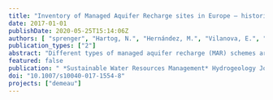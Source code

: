```yaml
---
title: "Inventory of Managed Aquifer Recharge sites in Europe – historical development, current situation and perspectives"
date: 2017-01-01
publishDate: 2020-05-25T15:14:06Z
authors: [ "sprenger", "Hartog, N.", "Hernández, M.", "Vilanova, E.", "Grützmacher, G.", "Scheibler, F.", "Hannappel, S." ]
publication_types: ["2"]
abstract: "Different types of managed aquifer recharge (MAR) schemes are widely distributed and applied on various scales and for various purposes in the European countries, but a systematic categorization and compilation of data has been missing up to now. The European MAR catalogue presented herein contains various key parameters collected from the available literature. The catalogue includes 224 currently active MAR sites found in 23 European countries. Large quantities of drinking water are produced by MAR sites in Hungary, Slovakia, the Netherlands, Germany, Finland, Poland, Switzerland and France. This inventory highlights that, for over a century, MAR has played an important role in the development of European water supply and contributes to drinking-water production substantially. This development has occurred autonomously, with “trial-and-error” within the full range of climatically and hydrogeologically diverse conditions of the European countries. For the future, MAR has the potential to facilitate optimal (re)use and storage of available water resources and to take advantage of the natural purification and low energy requirements during MAR operations. Particularly with respect to the re-use of wastewater treatment-plant effluent and stormwater, which is currently underdeveloped, the use of MAR can support the public acceptance of such water-resource efficient schemes. Particularly for the highly productive and urbanized coastal zones, where the pressure on freshwater supplies increases by growing water demand, salinization and increased agricultural needs for food production (such as along the Mediterranean and North Sea coasts), MAR is expected to be increasingly relied on in Europe."
featured: false
publication: " *Sustainable Water Resources Management* Hydrogeology Journal (25): 1909-1922 [10.1007/s10040-017-1554-8](https://doi.org/10.1007/s10040-017-1554-8)"
doi: "10.1007/s10040-017-1554-8"
projects: ["demeau"]
---
```


